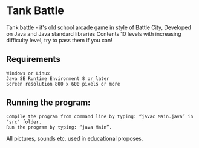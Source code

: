 
# Tank Battle
Tank battle - it's old school arcade game in style of Battle City, Developed on Java and Java standard libraries
Contents 10 levels with increasing difficulty level, try to pass them if you can!
		
## Requirements
	Windows or Linux
	Java SE Runtime Environment 8 or later
	Screen resolution 800 x 600 pixels or more
	
## Running the program:	
	Compile the program from command line by typing: “javac Main.java” in "src" folder.
	Run the program by typing: “java Main”.
	
All pictures, sounds etc. used in educational proposes.
	
	
